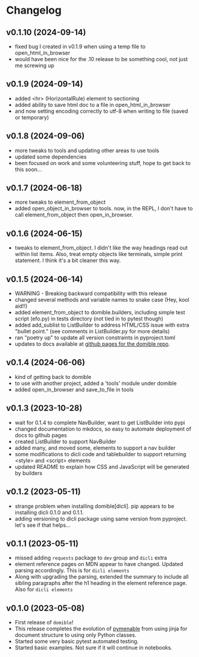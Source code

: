 # Changelog

## v0.1.10 (2024-09-14)

- fixed bug I created in v0.1.9 when using a temp file to open_html_in_browser
- would have been nice for the .10 release to be something cool, not just me screwing up 

## v0.1.9 (2024-09-14)

- added &lt;hr> (HorizontalRule) element to sectioning
- added ability to save html doc to a file in open_html_in_browser
- and now setting encoding correctly to utf-8 when writing to file (saved or temporary)

## v0.1.8 (2024-09-06)

- more tweaks to tools and updating other areas to use tools
- updated some dependencies 
- been focused on work and some volunteering stuff, hope to get back to this soon...

## v0.1.7 (2024-06-18)

- more tweaks to element_from_object
- added open_object_in_browser to tools.
  now, in the REPL, I don't have to call element_from_object then open_in_browser.

## v0.1.6 (2024-06-15)

- tweaks to element_from_object.
  I didn't like the way headings read out within list items.
  Also, treat empty objects like terminals, simple print statement.
  I think it's a bit cleaner this way.

## v0.1.5 (2024-06-14)

- WARNING - Breaking backward compatibility with this release 
- changed several methods and variable names to snake case (Hey, kool aid!!)
- added element_from_object to domible.builders, including simple test script (efo.py) in tests directory 
  (not tied in to pytest though)
- added add_sublist to ListBuilder to address HTML/CSS issue with extra "bullet point."
  (see comments in ListBuilder.py for more details)
- ran "poetry up" to update all version constraints in pyproject.toml 
- updates to docs available at [github pages for the domible repo](https://joeldodson.github.io/domible/).

## v0.1.4 (2024-06-06)

- kind of getting back to domible 
- to use with another project, added a 'tools' module under domible
- added open_in_browser and save_to_file in tools 

## v0.1.3 (2023-10-28)

- wait for 0.1.4 to complete NavBuilder, want to get ListBuilder into pypi
- changed documentation to mkdocs, so easy to automate deployment of docs to github pages
- created ListBuilder to support NavBuilder 
- added many, and moved some, elements to support a nav builder
- some modifications to dicli code and tablebuilder to support returning &lt;style> and &lt;script> elements 
- updated README to explain how CSS and JavaScript will be generated by builders

## v0.1.2 (2023-05-11)

- strange problem when installing domible[dicli].  pip appears to be installing dicli 0.1.0 and 0.1.1.
- adding versioning to dicli package using same version from 
pyproject.  let's see if that helps...

## v0.1.1 (2023-05-11)

- missed adding `requests` package to `dev` group and `dicli` extra
- element reference pages on MDN appear to have changed.  Updated parsing accordingly.  This is for `dicli elements`
- Along with upgrading the parsing, extended the summary to include all sibling paragraphs after the h1 heading in the element reference page.  Also for `dicli elements` 

## v0.1.0 (2023-05-08)

- First release of `domible`!
- This release completes the evolution of
[pymenable](https://github.com/joeldodson/pymenable) from using jinja for document structure to using only Python classes.
- Started some very basic 
pytest automated testing.
- Started basic examples.  Not sure if it will continue in notebooks.
